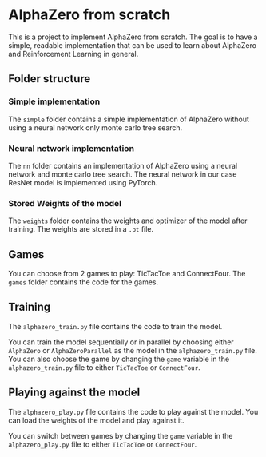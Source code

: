 # AlphaZero from scratch

This is a project to implement AlphaZero from scratch. The goal is to have a simple, readable implementation that can be used to learn about AlphaZero and Reinforcement Learning in general.

## Folder structure

### Simple implementation

The `simple` folder contains a simple implementation of AlphaZero without using a neural network only monte carlo tree search.

### Neural network implementation

The `nn` folder contains an implementation of AlphaZero using a neural network and monte carlo tree search. The neural network in our case ResNet model is implemented using PyTorch.

### Stored Weights of the model

The `weights` folder contains the weights and optimizer of the model after training. The weights are stored in a `.pt` file.

## Games

You can choose from 2 games to play: TicTacToe and ConnectFour. The `games` folder contains the code for the games.

## Training

The `alphazero_train.py` file contains the code to train the model.

You can train the model sequentially or in parallel by choosing either `AlphaZero` or `AlphaZeroParallel` as the model in the `alphazero_train.py` file. You can also choose the game by changing the `game` variable in the `alphazero_train.py` file to either `TicTacToe` or `ConnectFour`.

## Playing against the model

The `alphazero_play.py` file contains the code to play against the model. You can load the weights of the model and play against it.

You can switch between games by changing the `game` variable in the `alphazero_play.py` file to either `TicTacToe` or `ConnectFour`.
